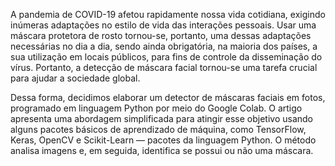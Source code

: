 A pandemia de COVID-19 afetou rapidamente nossa vida cotidiana, exigindo inúmeras adaptações no estilo de vida das interações pessoais. Usar uma máscara protetora de rosto tornou-se, portanto, uma dessas adaptações necessárias no dia a dia, sendo ainda obrigatória, na maioria dos países, a sua utilização em locais públicos, para fins de controle da disseminação do vírus. Portanto, a detecção de máscara facial tornou-se uma tarefa crucial para ajudar a sociedade global.


Dessa forma, decidimos elaborar um detector de máscaras faciais em fotos, programado em linguagem Python por meio do Google Colab. O artigo apresenta uma abordagem simplificada para atingir esse objetivo usando alguns pacotes básicos de aprendizado de máquina, como TensorFlow, Keras, OpenCV e Scikit-Learn — pacotes da linguagem Python. O método analisa imagens e, em seguida, identifica se possui ou não uma máscara.
